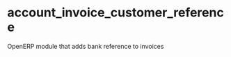 account_invoice_customer_reference
==================================

OpenERP module that adds bank reference to invoices

